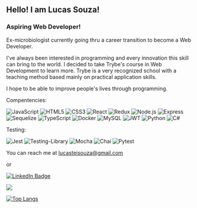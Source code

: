 ## Hello! I am **Lucas Souza**!

### Aspiring Web Developer!

Ex-microbiologist currently going thru a career transition to become a Web Developer.

I've always been interested in programming and every innovation this skill can bring to the world.
I decided to take Trybe's course in Web Development to learn more.
Trybe is a very recognized school with a teaching method based mainly on practical application skills.

I hope to be able to improve people's lives through programming.
 
 Compentencies:
 
 ![JavaScript](https://img.shields.io/badge/javascript-%23323330.svg?style=for-the-badge&logo=javascript&logoColor=%23F7DF1E)
 ![HTML5](https://img.shields.io/badge/html5-%23E34F26.svg?style=for-the-badge&logo=html5&logoColor=white)
 ![CSS3](https://img.shields.io/badge/css3-%231572B6.svg?style=for-the-badge&logo=css3&logoColor=white)
 ![React](https://img.shields.io/badge/react-%2320232a.svg?style=for-the-badge&logo=react&logoColor=%2361DAFB)
 ![Redux](https://img.shields.io/badge/redux-%23593d88.svg?style=for-the-badge&logo=redux&logoColor=white)
 ![Node.js](https://img.shields.io/badge/node.js-grey.svg?style=for-the-badge&logo=node.js)
 ![Express](https://img.shields.io/badge/express-darkgreen.svg?style=for-the-badge&logo=express)
 ![Sequelize](https://img.shields.io/badge/sequelize-teal.svg?style=for-the-badge&logo=sequelize&logoColor=white)
 ![TypeScript](https://img.shields.io/badge/typescript-whitesmoke.svg?style=for-the-badge&logo=typescript)
 ![Docker](https://img.shields.io/badge/docker-navy.svg?style=for-the-badge&logo=docker)
 ![MySQL](https://img.shields.io/badge/mysql-indigo.svg?style=for-the-badge&logo=mysql&logoColor=white)
 ![JWT](https://img.shields.io/badge/JWT-firebrick.svg?style=for-the-badge&logo=jsonwebtokens)
 ![Python](https://img.shields.io/badge/python-yellow.svg?style=for-the-badge&logo=python)
 ![C#](https://img.shields.io/badge/C%23-purple?style=for-the-badge&logo=c-sharp)
 
 Testing:
 
 ![Jest](https://img.shields.io/badge/-jest-%23C21325?style=for-the-badge&logo=jest&logoColor=white)
 ![Testing-Library](https://img.shields.io/badge/-TestingLibrary-%23E33332?style=for-the-badge&logo=testing-library&logoColor=white)
 ![Mocha](https://img.shields.io/badge/mocha-peru.svg?style=for-the-badge&logo=mocha&logoColor=black)
 ![Chai](https://img.shields.io/badge/chai-dimgray.svg?style=for-the-badge&logo=chai)
 ![Pytest](https://img.shields.io/badge/pytest-gold.svg?style=for-the-badge&logo=pytest)
 
 You can reach me at lucasteisouza@gmail.com
 
 or
 
 [![LinkedIn Badge](https://img.shields.io/badge/-LinkedIn-blue?style=for-the-badge&logo=Linkedin&logoColor=white&link=https://www.linkedin.com/in/lucasteisouza/)](https://www.linkedin.com/in/lucasteisouza/)
 
 [![](https://img.shields.io/badge/WhatsApp-25D366?style=for-the-badge&logo=whatsapp&logoColor=white)](https://api.whatsapp.com/send?phone=5531975441211) 
 
[![Top Langs](https://github-readme-stats.vercel.app/api/top-langs/?username=Lucasteisouza&layout=compact)](https://github.com/Lucasteisouza/github-readme-stats)

<!---
- 👋 Hi, I’m Lucas Souza
- 👀 I’m interested in ...
- 🌱 I’m currently learning ...
- 💞️ I’m looking to collaborate on ...
- 📫 How to reach me ...


Lucasteisouza/Lucasteisouza is a ✨ special ✨ repository because its `README.md` (this file) appears on your GitHub profile.
You can click the Preview link to take a look at your changes.
--->
